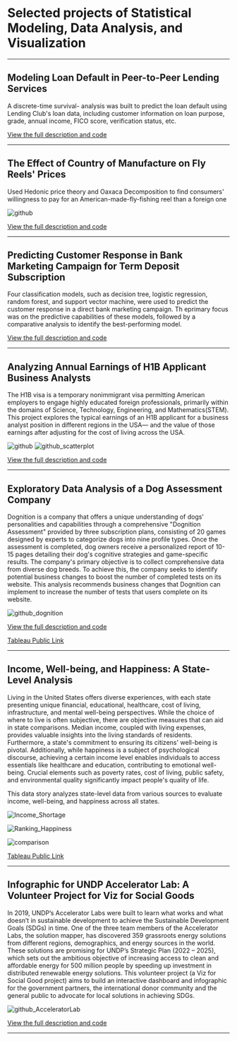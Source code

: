 # Selected projects of Statistical Modeling, Data Analysis, and Visualization

---
## Modeling Loan Default in Peer-to-Peer Lending Services

A discrete-time survival- analysis was built to predict the loan default using Lending Club's loan data, including customer information on loan purpose, grade, annual income, FICO score, verification status, etc. 

 [View the full description and code](https://github.com/nigar-sultana1123/Modeling-Default)

---
## The Effect of Country of Manufacture on Fly Reels' Prices

Used Hedonic price theory and Oaxaca Decomposition to find consumers' willingness to pay for an American-made-fly-fishing reel than a foreign one

![github](https://github.com/nigar-sultana1123/nigar-sultana1123.github.io/assets/54599352/b05a63b9-f07d-4c4f-9599-a417ec48b950)

[View the full description and code](https://nigar-sultana1123.github.io/Regression/)

 ---

## Predicting Customer Response in Bank Marketing Campaign for Term Deposit Subscription

Four classification models, such as decision tree, logistic regression, random forest, and support vector machine, were used to predict the customer response in a direct bank marketing campaign. Th eprimary focus was on the predictive capabilities of these models, followed by a comparative analysis to identify the best-performing model. 

[View the full description and code](https://nigar-sultana1123.github.io/Classification-Modeling/)

 ---

## Analyzing Annual Earnings of H1B Applicant Business Analysts

The H1B visa is a temporary nonimmigrant visa permitting American employers to engage highly educated foreign professionals, primarily within the domains of Science, Technology, Engineering, and Mathematics(STEM). This project explores the typical earnings of an H1B applicant for a business analyst position in different regions in the USA— and the value of those earnings after adjusting for the cost of living across the USA.

![github](https://github.com/nigar-sultana1123/nigar-sultana1123.github.io/assets/54599352/519c16a6-5778-4a09-9472-36f347eea82a)
![github_scatterplot](https://github.com/nigar-sultana1123/nigar-sultana1123.github.io/assets/54599352/f06d299e-f8b6-4b92-b4b0-ba910d263ad5)

[View the full description and code](https://nigar-sultana1123.github.io/Exploratory-Data-Analysis/)

---

## Exploratory Data Analysis of a Dog Assessment Company

Dognition is a company that offers a unique understanding of dogs' personalities and capabilities through a comprehensive "Dognition Assessment" provided by three subscription plans, consisting of 20 games designed by experts to categorize dogs into nine profile types. Once the assessment is completed, dog owners receive a personalized report of 10-15 pages detailing their dog's cognitive strategies and game-specific results. The company's primary objective is to collect comprehensive data from diverse dog breeds. To achieve this, the company seeks to identify potential business changes to boost the number of completed tests on its website. This analysis recommends business changes that Dognition can implement to increase the number of tests that users complete on its website.

![github_dognition](https://github.com/nigar-sultana1123/nigar-sultana1123.github.io/assets/54599352/b7e25ca0-e80b-4885-b483-45ef01e1e91b)

[View the full description and code](https://nigar-sultana1123.github.io/Dognition/)

[Tableau Public Link](https://public.tableau.com/app/profile/nigar.sultana4615/viz/ExploratoryDashboard_16933410206890/Dashboard3)

---
## Income, Well-being, and Happiness: A State-Level Analysis

Living in the United States offers diverse experiences, with each state presenting unique financial, educational, healthcare, cost of living, infrastructure, and mental well-being perspectives. While the choice of where to live is often subjective, there are objective measures that can aid in state comparisons. Median income, coupled with living expenses, provides valuable insights into the living standards of residents. Furthermore, a state's commitment to ensuring its citizens' well-being is pivotal. Additionally, while happiness is a subject of psychological discourse, achieving a certain income level enables individuals to access essentials like healthcare and education, contributing to emotional well-being. Crucial elements such as poverty rates, cost of living, public safety, and environmental quality significantly impact people's quality of life.

This data story analyzes state-level data from various sources to evaluate income, well-being, and happiness across all states.

![Income_Shortage](https://github.com/nigar-sultana1123/nigar-sultana1123.github.io/assets/54599352/3d40a5d0-97fb-4610-bc58-a301b6139838)

![Ranking_Happiness](https://github.com/nigar-sultana1123/nigar-sultana1123.github.io/assets/54599352/152452e6-fd1e-4cfa-acd7-c49b9dd75876)

![comparison](https://github.com/nigar-sultana1123/nigar-sultana1123.github.io/assets/54599352/273bb760-3ef7-48dc-b361-0d4c640255fc)

[Tableau Public Link](https://public.tableau.com/app/profile/nigar.sultana4615/viz/Statewise_Income/Story3?publish=yes)

---


## Infographic for UNDP Accelerator Lab: A Volunteer Project for Viz for Social Goods 

In 2019, UNDP’s Accelerator Labs were built to learn what works and what doesn’t in sustainable development to achieve the Sustainable Development Goals (SDGs) in time. One of the three team members of the Accelerator Labs, the solution mapper, has discovered 359 grassroots energy solutions from different regions, demographics, and energy sources in the world. These solutions are promising for UNDP’s Strategic Plan (2022 – 2025), which sets out the ambitious objective of increasing access to clean and affordable energy for 500 million people by speeding up investment in distributed renewable energy solutions. This volunteer project (a Viz for Social Good project) aims to build an interactive dashboard and infographic for the government partners, the international donor community and the general public to advocate for local solutions in achieving SDGs.

![github_AcceleratorLab](https://github.com/nigar-sultana1123/nigar-sultana1123.github.io/assets/54599352/47923eb1-2f5f-478c-a674-e2e92560458f)

[View the full description and code](https://nigar-sultana1123.github.io/UNDP_Accelerator_Lab/)

---




